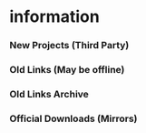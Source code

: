 # information

### New Projects (Third Party)

### Old Links (May be offline)

### Old Links Archive

### Official Downloads (Mirrors)
